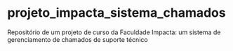 # projeto_impacta_sistema_chamados
Repositório de um projeto de curso da Faculdade Impacta: um sistema de gerenciamento de chamados de suporte técnico
